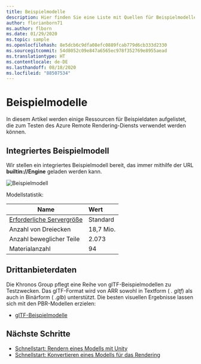 ```yaml
---
title: Beispielmodelle
description: Hier finden Sie eine Liste mit Quellen für Beispielmodelle.
author: florianborn71
ms.author: flborn
ms.date: 01/29/2020
ms.topic: sample
ms.openlocfilehash: 8e5dcb6c9dfa08efc0889fcab779d6cb333d2330
ms.sourcegitcommit: 54d8052c09e847a6565ec978f352769e8955aead
ms.translationtype: HT
ms.contentlocale: de-DE
ms.lasthandoff: 08/18/2020
ms.locfileid: "88507534"
---
```

# <a name="sample-models"></a>Beispielmodelle

In diesem Artikel werden einige Ressourcen für Beispieldaten aufgelistet, die zum Testen des Azure Remote Rendering-Diensts verwendet werden können.

## <a name="built-in-sample-model"></a>Integriertes Beispielmodell

Wir stellen ein integriertes Beispielmodell bereit, das immer mithilfe der URL **builtin://Engine** geladen werden kann.

![Beispielmodell](./media/sample-model.png "Beispielmodell")

Modellstatistik:

| Name | Wert |
|-----------|:-----------|
| [Erforderliche Servergröße](../how-tos/session-rest-api.md#create-a-session) | Standard |
| Anzahl von Dreiecken | 18,7 Mio. |
| Anzahl beweglicher Teile | 2\.073 |
| Materialanzahl | 94 |

## <a name="third-party-data"></a>Drittanbieterdaten

Die Khronos Group pflegt eine Reihe von glTF-Beispielmodellen zu Testzwecken. Das glTF-Format wird von ARR sowohl in Textform ( *. gltf*) als auch in Binärform ( *.glb*) unterstützt. Die besten visuellen Ergebnisse lassen sich mit den PBR-Modellen erzielen:

* [glTF-Beispielmodelle](https://github.com/KhronosGroup/glTF-Sample-Models)

## <a name="next-steps"></a>Nächste Schritte

* [Schnellstart: Rendern eines Modells mit Unity](../quickstarts/render-model.md)
* [Schnellstart: Konvertieren eines Modells für das Rendering](../quickstarts/convert-model.md)
